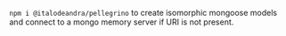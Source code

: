<code>npm i @italodeandra/pellegrino</code> to create isomorphic mongoose models and connect to a mongo memory server if
URI is not present.

